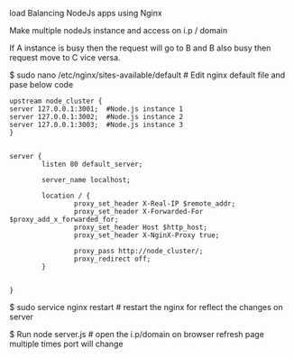 load Balancing NodeJs apps using Nginx

Make multiple nodeJs instance and access on i.p / domain 

If A instance is busy then the request will go to B and B also busy then request move to C vice versa.


$ sudo nano /etc/nginx/sites-available/default  # Edit nginx default file and pase below code


    upstream node_cluster {
    server 127.0.0.1:3001;  #Node.js instance 1
    server 127.0.0.1:3002;  #Node.js instance 2
    server 127.0.0.1:3003;  #Node.js instance 3
    }


    server {
            listen 80 default_server;

            server_name localhost;

            location / {
                    proxy_set_header X-Real-IP $remote_addr;
                    proxy_set_header X-Forwarded-For $proxy_add_x_forwarded_for;
                    proxy_set_header Host $http_host;
                    proxy_set_header X-NginX-Proxy true;

                    proxy_pass http://node_cluster/;
                    proxy_redirect off;
            }


    }


$ sudo service nginx restart  # restart the nginx for reflect the changes on server
 
$ Run node server.js  # open the i.p/domain on browser refresh page multiple times port will change
